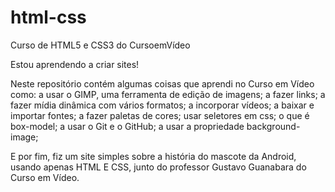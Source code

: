 # html-css
 Curso de HTML5 e CSS3 do CursoemVídeo

Estou aprendendo a criar sites!

Neste repositório contém algumas coisas que aprendi no Curso em Vídeo como: a usar o GIMP, uma ferramenta de edição de imagens; a fazer links; a fazer mídia dinâmica com vários formatos; a incorporar vídeos; a baixar e importar fontes; a fazer paletas de cores; usar seletores em css; o que é box-model; a usar o Git e o GitHub; a usar a propriedade background-image;

E por fim, fiz um site simples sobre a história do mascote da Android, usando apenas HTML E CSS, junto do professor Gustavo Guanabara do Curso em Vídeo.
